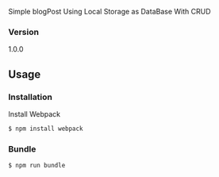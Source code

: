 Simple blogPost Using Local Storage as DataBase With CRUD
### Version
1.0.0

## Usage

### Installation

Install Webpack 

```sh
$ npm install webpack
```

### Bundle


```sh
$ npm run bundle
```
